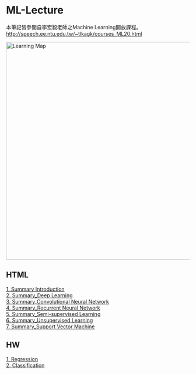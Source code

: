 # ML-Lecture
本筆記皆參閱自李宏毅老師之Machine Learning開放課程。  
http://speech.ee.ntu.edu.tw/~tlkagk/courses_ML20.html  

<img src="http://speech.ee.ntu.edu.tw/~tlkagk/HW.png" width = "732" height = "594" alt="Learning Map" align=center />  
  
## HTML  
[1. Summary Introduction](https://abner0627.github.io/ML-Lecture/Summary/HTML/Summary_Introduction.html)  
[2. Summary_Deep Learning](https://abner0627.github.io/ML-Lecture/Summary/HTML/Summary_Deep%20Learning.html)  
[3. Summary_Convolutional Neural Network](https://abner0627.github.io/ML-Lecture/Summary/HTML/Summary_Convolutional%20Neural%20Network.html)  
[4. Summary_Recurrent Neural Network](https://abner0627.github.io/ML-Lecture/Summary/HTML/Summary_Recurrent%20Neural%20Network.html)  
[5. Summary_Semi-supervised Learning](https://abner0627.github.io/ML-Lecture/Summary/HTML/Summary_Semi-supervised%20Learning.html)  
[6. Summary_Unsupervised Learning](https://abner0627.github.io/ML-Lecture/Summary/HTML/Summary_Unsupervised%20Learning.html)  
[7. Summary_Support Vector Machine](https://abner0627.github.io/ML-Lecture/Summary/HTML/Summary_Support%20Vector%20Machine.html)  
  
  
## HW
[1. Regression](https://github.com/Abner0627/ML-Lecture/tree/master/HW%201)  
[2. Classification](https://github.com/Abner0627/ML-Lecture/tree/master/HW%202)
